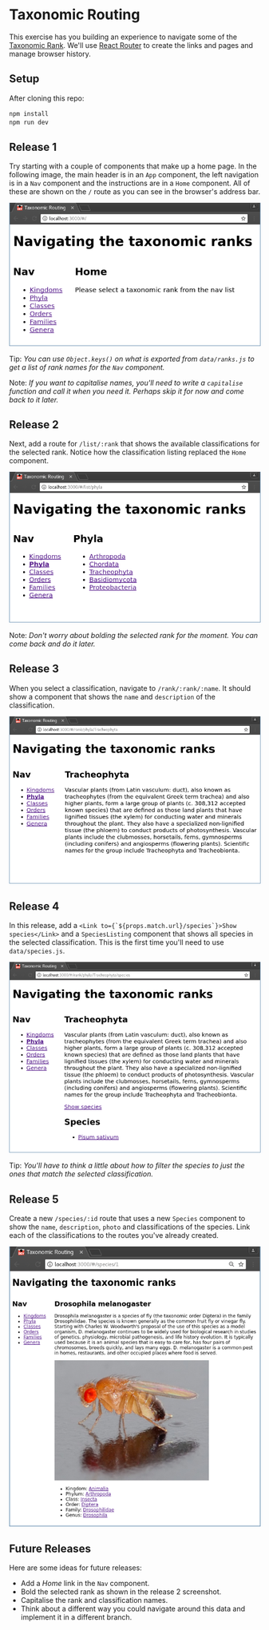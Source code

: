 # Taxonomic Routing

This exercise has you building an experience to navigate some of the [Taxonomic Rank](https://en.wikipedia.org/wiki/Taxonomic_rank). We'll use [React Router](https://github.com/ReactTraining/react-router) to create the links and pages and manage browser history.


## Setup

After cloning this repo:

```sh
npm install
npm run dev
```


## Release 1

Try starting with a couple of components that make up a home page. In the following image, the main header is in an `App` component, the left navigation is in a `Nav` component and the instructions are in a `Home` component. All of these are shown on the `/` route as you can see in the browser's address bar.

![after release 1](readme-images/release-1.png)

Tip: _You can use `Object.keys()` on what is exported from `data/ranks.js` to get a list of rank names for the `Nav` component._

Note: _If you want to capitalise names, you'll need to write a `capitalise` function and call it when you need it. Perhaps skip it for now and come back to it later._


## Release 2

Next, add a route for `/list/:rank` that shows the available classifications for the selected rank. Notice how the classification listing replaced the `Home` component.

![after release 2](readme-images/release-2.png)

Note: _Don't worry about bolding the selected rank for the moment. You can come back and do it later._


## Release 3

When you select a classification, navigate to `/rank/:rank/:name`. It should show a component that shows the `name` and `description` of the classification.

![after release 3](readme-images/release-3.png)



## Release 4

In this release, add a ```<Link to={`${props.match.url}/species`}>Show species</Link>``` and a `SpeciesListing` component that shows all species in the selected classification. This is the first time you'll need to use `data/species.js`.

![after release 4](readme-images/release-4.png)

Tip: _You'll have to think a little about how to filter the species to just the ones that match the selected classification._



## Release 5

Create a new `/species/:id` route that uses a new `Species` component to show the `name`, `description`, `photo` and classifications of the species. Link each of the classifications to the routes you've already created.

![after release 5](readme-images/release-5.png)


## Future Releases

Here are some ideas for future releases:

* Add a _Home_ link in the `Nav` component.
* Bold the selected rank as shown in the release 2 screenshot.
* Capitalise the rank and classification names.
* Think about a different way you could navigate around this data and implement it in a different branch.

